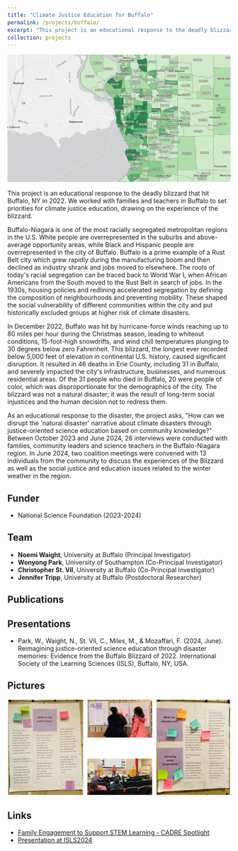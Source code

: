 ```yaml
---
title: "Climate Justice Education for Buffalo"
permalink: /projects/buffalo/
excerpt: "This project is an educational response to the deadly blizzard that hit Buffalo, NY in 2022. We are working with families and teachers in Buffalo to set priorities for climate justice education, drawing on the experience of the blizzard. <br/><br/><img src='/images/buffalo.jpg' width='400'>"
collection: projects
---
```


<img src='/images/buffalo.jpg'>

This project is an educational response to the deadly blizzard that hit Buffalo, NY in 2022. We worked with families and teachers in Buffalo to set priorities for climate justice education, drawing on the experience of the blizzard. <br/>

Buffalo-Niagara is one of the most racially segregated metropolitan regions in the U.S. White people are overrepresented in the suburbs and above-average opportunity areas, while Black and Hispanic people are overrepresented in the city of Buffalo. Buffalo is a prime example of a Rust Belt city which grew rapidly during the manufacturing boom and then declined as industry shrank and jobs moved to elsewhere. The roots of today's racial segregation can be traced back to World War I, when African Americans from the South moved to the Rust Belt in search of jobs. In the 1930s, housing policies and redlining accelerated segregation by defining the composition of neighbourhoods and preventing mobility. These shaped the social vulnerability of different communities within the city and put historically excluded groups at higher risk of climate disasters. <br/>

In December 2022, Buffalo was hit by hurricane-force winds reaching up to 80 miles per hour during the Christmas season, leading to whiteout conditions, 15-foot-high snowdrifts, and wind chill temperatures plunging to 30 degrees below zero Fahrenheit. This blizzard, the longest ever recorded below 5,000 feet of elevation in continental U.S. history, caused significant disruption. It resulted in 46 deaths in Erie County, including 31 in Buffalo, and severely impacted the city's infrastructure, businesses, and numerous residential areas. Of the 31 people who died in Buffalo, 20 were people of color, which was disproportionate for the demographics of the city. The blizzard was not a natural disaster; it was the result of long-term social injustices and the human decision not to redress them. <br/>

As an educational response to the disaster, the project asks, "How can we disrupt the 'natural disaster' narrative about climate disasters through justice-oriented science education based on community knowledge?" Between October 2023 and June 2024, 26 interviews were conducted with families, community leaders and science teachers in the Buffalo-Niagara region. In June 2024, two coalition meetings were convened with 13 individuals from the community to discuss the experiences of the Blizzard as well as the social justice and education issues related to the winter weather in the region. <br/>

## Funder
* National Science Foundation (2023-2024)

## Team
* **Noemi Waight**, University at Buffalo (Principal Investigator) <br/>
* **Wonyong Park**, University of Southampton (Co-Principal Investigator) <br/>
* **Christopher St. Vil**, University at Buffalo (Co-Principal Investigator) <br/>
* **Jennifer Tripp**, University at Buffalo (Postdoctoral Researcher) <br/>

## Publications

## Presentations
* Park, W., Waight, N., St. Vil, C., Miles, M., & Mozaffari, F. (2024, June). Reimagining justice-oriented science education through disaster memories: Evidence from the Buffalo Blizzard of 2022. International Society of the Learning Sciences (ISLS), Buffalo, NY, USA.

## Pictures
<img src='/images/buffcoalition.png'>

## Links
* [Family Engagement to Support STEM Learning - CADRE Spotlight](https://cadrek12.org/spotlight/family-engagement-stem-learning#waight)
* [Presentation at ISLS2024](/files/isls2024.pdf)